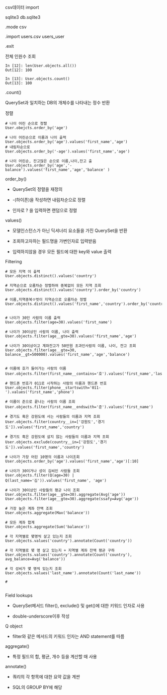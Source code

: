 csv데이터 import

sqlite3 db.sqlite3

.mode csv

.import users.csv users_user

.exit



전체 인원수 조회 

```
In [12]: len(User.objects.all())
Out[12]: 100

In [13]: User.objects.count()
Out[13]: 100
```

.count()

QuerySet과 일치하는 DB의 개체수를 나타내는 정수 반환 



정렬

```
# 나이 어린 순으로 정렬 
User.obejcts.order_by('age')

# 나이 어린순으로 이름과 나이 출력
User.objects.order_by('age').values('first_name','age')
# 내림차순으로
User.objects.order_by('-age').values('first_name','age')

# 나이 어린순, 잔고많은 순으로 이름,나이,잔고 출
User.objects.order_by('age','-balance').values('first_name','age','balance' )
```

order_by()

- QuerySet의 정렬을 재정의

- -(하이픈)을 작성하면 내림차순으로 정렬

- 인자로 ? 을 입력하면 랜덤으로 정렬

values()

- 모델인스턴스가 아닌 딕셔너리 요소들을 가진 QuerySet을 반환

- 조회하고자하는 필드명을 가변인자로 입력받음

- 입력하지않을 경우 모든 필드에 대한 key와 value 출력



Filtering

```
# 모든 지역 이 출력
User.objects.distinct().values('country')

# 지역순으로 오름차순 정렬하여 중복없이 모든 지역 조회
User.objects.distinct().values('country').order_by('country')

# 이름,지역중복ㅇ벗이 지역순으로 오름차순 정렬
User.objects.distinct().values('first_name','country').order_by('country')


# 나이가 30인 사람의 이름 출력
User.objects.filter(age=30).values('first_name')

# 나이가 30이상인 사람의 이름, 나이 출력
User.objects.filter(age__gte=30).values('first_name','age')

# 나이가 30이상이고 계좌잔고가 50만원 초과인사람의 이름, 나이, 잔고 조회
User.objects.filter(age__gte=30, balance__gt=500000).values('first_name','age','balance')


# 이름에 호가 들어가는 사람의 이름 
User.objects.filter(first_name__contains='호').values('first_name','last_name')

# 핸드폰 번호가 011로 시작하는 사람의 이름과 핸드폰 번호
User.objects.filter(phone__startswith='011-').values('first_name','phone')

# 이름이 준으로 끝나는 사람의 이름 조회
User.objects.filter(first_name__endswith='준').values('first_name')

# 경기도 혹은 강원도에 사는 사람들의 이름과 지역 조회
User.objects.filter(country__in=['강원도','경기도']).values('first_name','country')

# 경기도 혹은 강원도에 살지 않는 사람들의 이름과 지역 조회
User.objects.exclude(country__in=['강원도','경기도']).values('first_name','country')

# 나이가 가장 어린 10명의 이름과 나이조회
User.objects.order_by('age').values('first_name','age')[:10]

# 나이가 30이거나 성이 김씨인 사람들 조회
User.objects.filter(Q(age=30) | Q(last_name='김')).values('first_name', 'age')

# 나이가 30이상인 사람들의 평균 나이 조회
User.objects.filter(age__gte=30).aggregate(Avg('age'))
User.objects.filter(age__gte=30).aggregate(ssafy=Avg('age'))

# 가장 높은 계좌 잔액 조회
User.objects.aggregate(Max('balance'))

# 모든 계좌 합계
User.objects.aggregate(Sum('balance'))

# 각 지역별로 몇명씩 살고 있는지 조회
User.objects.values('country').annotate(Count('country'))

# 각 지역별로 몇 명 살고 있는지 + 지역별 계좌 잔액 평균 구하
User.objects.values('country').annotate(Count('country'), avg_balance=Avg('balance'))

# 각 성씨가 몇 명씩 있는지 조회
User.objects.values('last_name').annotate(Count('last_name'))

# 


```



Field lookups

- QuerySet메서드 filter(), exclude() 및 get()에 대한 키워드 인자로 사용

- double-underscore이후 작성



Q object 

- filter와 같은 메서드의 키워드 인자는 AND statement를 따름



aggregate()

- 특정 필드의 합, 평균, 개수 등을 계산할 때 사용



annotate()

- 쿼리의 각 항목에 대한 요약 값을 계싼

- SQL의 GROUP BY에 해당

























